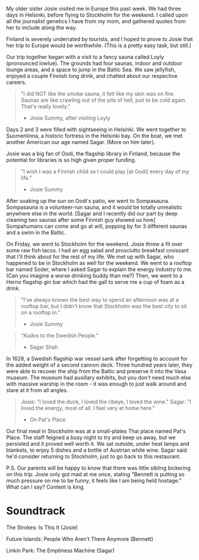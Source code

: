My older sister Josie visited me in Europe this past week. We had three days in Helsinki, before flying to Stockholm for the weekend. I called upon all the journalist genetics I have from my mom, and gathered quotes from her to include along the way.

Finland is severely underrated by tourists, and I hoped to prove to Josie that her trip to Europe would be worthwhile. (This is a pretty easy task, but still.)

Our trip together began with a visit to a fancy sauna called Loyly (pronounced lowlue). The grounds had four saunas, indoor and outdoor lounge areas, and a space to jump in the Baltic Sea. We saw jellyfish, enjoyed a couple Finnish long drink, and chatted about our respective careers.

> "I did NOT like the smoke sauna, it felt like my skin was on fire. Saunas are like crawling out of the pits of hell, just to be cold again. That's really lovely."
>
> - Josie Summy, after visiting Loyly

Days 2 and 3 were filled with sightseeing in Helsinki. We went together to Suomenlinna, a historic fortress in the Helsinki bay. On the boat, we met another American our age named Sagar. (More on him later).

Josie was a big fan of Oodi, the flagship library in Finland, because the potential for libraries is so high given proper funding.

> "I wish I was a Finnish child so I could play [at Oodi] every day of my life."
>
> - Josie Summy

After soaking up the sun on Oodi's patio, we went to Sompasauna. Sompasauna is a volunteer-run sauna, and it would be totally unrealistic anywhere else in the world. [Sagar and I recently did our part by deep cleaning two saunas after some Finnish guy showed us how] Sompahumans can come and go at will, popping by for 3 different saunas and a swim in the Baltic.

On Friday, we went to Stockholm for the weekend. Josie threw a fit over some raw fish tacos. I had an egg salad and prosciutto breakfast croissant that I'll think about for the rest of my life. We met up with Sagar, who happened to be in Stockholm as well for the weekend. We went to a rooftop bar named Soder, where I asked Sagar to explain the energy industry to me. (Can you imagine a worse drinking buddy than me?) Then, we went to a Herno flagship gin bar which had the gall to serve me a cup of foam as a drink.

> "I've always known the best way to spend an afternoon was at a rooftop bar, but I didn't know that Stockholm was the best city to sit on a rooftop in."
>
> - Josie Summy

> "Kudos to the Swedish People."
>
> - Sagar Shah

In 1628, a Swedish flagship war vessel sank after forgetting to account for the added weight of a second cannon deck. Three hundred years later, they were able to recover the ship from the Baltic and preserve it into the Vasa museum. The museum had auxillary exhibits, but you don't need much else with massive warship in the room - it was enough to just walk around and stare at it from all angles.

> Josie: "I loved the duck, I loved the ribeye, I loved the wine."
> Sagar: "I loved the energy, most of all. I feel very at home here."
>
> - On Pat's Place.

Our final meal in Stockholm was at a small-plates Thai place named Pat's Place. The staff feigned a busy night to try and keep us away, but we persisted and it proved well worth it. We sat outside, under heat lamps and blankets, to enjoy 5 dishes and a bottle of Austrian white wine. Sagar said he'd consider returning to Stockholm, just to go back to this restaurant.

P.S. Our parents will be happy to know that there was little sibling bickering on this trip. Josie only got mad at me once, stating "Bennett is putting so much pressure on me to be funny, it feels like I am being held hostage." What can I say? Content is king.

# **Soundtrack**

The Strokes: Is This It (Josie)

Future Islands: People Who Aren't There Anymore (Bennett)

Linkin Park: The Emptiness Machine (Sagar)
